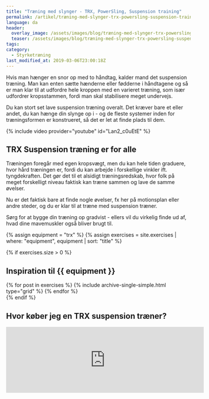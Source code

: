 ```yaml
---
title: "Træning med slynger - TRX, PowerSling, Suspension training"
permalink: /artikel/træning-med-slynger-trx-powersling-suspension-training
language: da
header:
  overlay_image: /assets/images/blog/træning-med-slynger-trx-powersling-suspension-training.jpg
  teaser: /assets/images/blog/træning-med-slynger-trx-powersling-suspension-training.jpg
tags:
category:
  - Styrketræning
last_modified_at: 2019-03-06T23:00:18Z
---
```


Hvis man hænger en snor op med to håndtag, kalder mand det suspension træning. Man kan enten sætte hænderne eller fødderne i håndtagene og så er man klar til at udfordre hele kroppen med en varieret træning, som især udfordrer kropsstammen, fordi man skal stabilisere meget undervejs.

Du kan stort set lave suspension træning overalt. Det kræver bare et eller andet, du kan hænge din slynge op i - og de fleste systemer inden for træningsformen er konstrueret, så det er let at finde plads til dem.

{% include video provider="youtube" id="Lan2_c0uEtE" %}

## TRX Suspension træning er for alle

Træningen foregår med egen kropsvægt, men du kan hele tiden graduere, hvor hård træningen er, fordi du kan arbejde i forskellige vinkler ift. tyngdekraften. Det gør det til et alsidigt træningsredskab, hvor folk på meget forskelligt niveau faktisk kan træne sammen og lave de samme øvelser.

Nu er det faktisk bare at finde nogle øvelser, fx her på motionsplan eller andre steder, og du er klar til at træne med suspension træner.

Sørg for at bygge din træning op gradvist - ellers vil du virkelig finde ud af, hvad dine mavemuskler også bliver brugt til.

{% assign equipment = "trx" %}
{% assign exercises = site.exercises | where: "equipment", equipment | sort: "title" %}

{% if exercises.size > 0 %}
## Inspiration til {{ equipment }}
<div class="grid__wrapper">
  {% for post in exercises %}
    {% include archive-single-simple.html type="grid" %}
  {% endfor %}
</div>
{% endif %}

## Hvor køber jeg en TRX suspension træner?

<iframe marginwidth="0" marginheight="0" frameborder="0" scrolling="no" width="540" height="180" src="https://www.partner-ads.com/dk/visfeedbanner9.php?rid=8437"></iframe>
